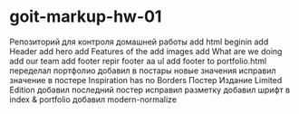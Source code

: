 # goit-markup-hw-01

Репозиторий для контроля домашней работы
add html beginin
add Header
add hero
add Features of the
add images
add What are we doing
add our team
add footer
repir footer aa ul
add footer to portfolio.html
переделал портфолио
добавил в постары новые значения
исправил значение в постере Inspiration has no Borders
Постер Издание Limited Edition
добавил последний постер
исправил разметку
добавил шрифт в index & portfolio
добавил modern-normalize
